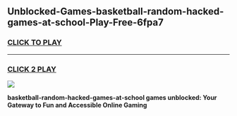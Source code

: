 
## Unblocked-Games-basketball-random-hacked-games-at-school-Play-Free-6fpa7
<h3>
<a href="https://premium76.site?title=basketball-random-hacked-games-at-school&ref=10A">CLICK TO PLAY</a></h3>
<hr>

<h3>
<a href="https://premium76.site?title=basketball-random-hacked-games-at-school&ref=10A">CLICK 2 PLAY</a>
  
</h3>

<a href="https://premium76.site?title=basketball-random-hacked-games-at-school&ref=10A"><img src="https://clearcache.store/games.png"></a>


**basketball-random-hacked-games-at-school games unblocked: Your Gateway to Fun and Accessible Online Gaming**
